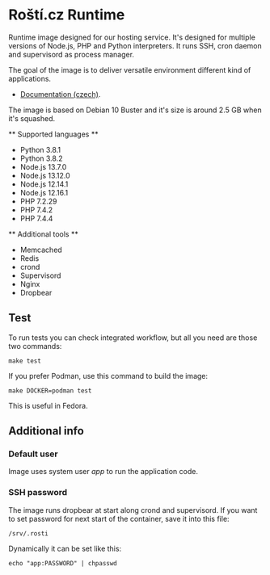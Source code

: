 # Roští.cz Runtime

Runtime image designed for our hosting service. It's designed for multiple versions of Node.js, PHP and Python interpreters. It runs SSH, cron daemon and supervisord as process manager.

The goal of the image is to deliver versatile environment different kind of applications.

* [Documentation (czech)](https://docs.rosti.cz/runtime/main/).

The image is based on Debian 10 Buster and it's size is around 2.5 GB when it's squashed.

** Supported languages **

* Python 3.8.1
* Python 3.8.2
* Node.js 13.7.0
* Node.js 13.12.0
* Node.js 12.14.1
* Node.js 12.16.1
* PHP 7.2.29
* PHP 7.4.2
* PHP 7.4.4

** Additional tools **

* Memcached
* Redis
* crond
* Supervisord
* Nginx
* Dropbear

## Test

To run tests you can check integrated workflow, but all you need are those two commands:

    make test

If you prefer Podman, use this command to build the image:

    make DOCKER=podman test

This is useful in Fedora.

## Additional info

### Default user

Image uses system user *app* to run the application code.

### SSH password

The image runs dropbear at start along crond and supervisord. If you want to set password for next start of the container, save it into this file:

    /srv/.rosti

Dynamically it can be set like this:

    echo "app:PASSWORD" | chpasswd
